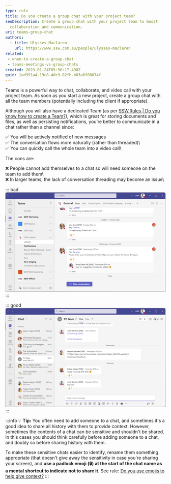 ```yaml
---
type: rule
title: Do you create a group chat with your project team?
seoDescription: Create a group chat with your project team to boost
  collaboration and communication.
uri: teams-group-chat
authors:
  - title: Ulysses Maclaren
    url: https://www.ssw.com.au/people/ulysses-maclaren
related:
 - when-to-create-a-group-chat
 - teams-meetings-vs-group-chats
created: 2023-01-24T05:56:17.498Z
guid: 1ad391a4-19c8-4dc9-82fb-b83a6f08074f
---
```


Teams is a powerful way to chat, collaborate, and video call with your project team. As soon as you start a new project, create a group chat with all the team members (potentially including the client if appropriate).

Although you will also have a dedicated Team (as per [SSW.Rules | Do you know how to create a Team?](/create-a-team)), which is great for storing documents and files, as well as persisting notifications, you’re better to communicate in a chat rather than a channel since:  

✅ You will be actively notified of new messages\
✅ The conversation flows more naturally (rather than threaded)\  
✅ You can quickly call the whole team into a video call\

The cons are:  

❌ People cannot add themselves to a chat so will need someone on the team to add them\  
❌ In larger teams, the lack of conversation threading may become an issue\

::: bad
![Figure: Bad example - Teams | Posts in Teams channel](post-in-chat.png)
:::

::: good
![Good example - Use normal chat group for Team members](teams-group-chat.png)
:::

:::info
💡 **Tip:** You often need to add someone to a chat, and sometimes it's a good idea to share all history with them to provide context. However, sometimes the contents of a chat can be sensitive and shouldn't be shared. In this cases you should think carefully before adding someone to a chat, and doubly so before sharing history with them.

To make these sensitive chats easier to identify, rename them something appropriate (that doesn't give away the sensitivity in case you're sharing your screen), and **use a padlock emoji (🔒) at the start of the chat name as a mental shortcut to indicate not to share it**. See rule: [Do you use emojis to help give context?](use-emojis)
:::
